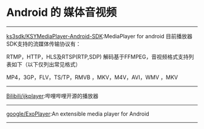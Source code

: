 
# Android 的 媒体音视频


---
[ks3sdk/KSYMediaPlayer-Android-SDK](https://github.com/ks3sdk/KSYMediaPlayer-Android-SDK):MediaPlayer for android
目前播放器SDK支持的流媒体传输协议有：

RTMP，HTTP，HLS及RTSP(RTP,SDP)
解码基于FFMPEG，音视频格式支持列表如下（以下仅列出常见格式）

MP4，3GP，FLV，TS/TP，RMVB ，MKV，M4V，AVI，WMV ，MKV

---
[Bilibili/ijkplayer](https://github.com/Bilibili/ijkplayer):哔哩哔哩开源的播放器

---
[google/ExoPlayer](https://github.com/google/ExoPlayer):An extensible media player for Android

---
